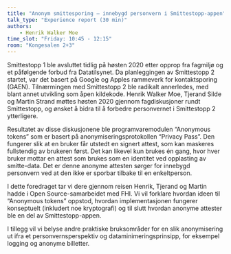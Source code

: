 ```yaml
---
title: "Anonym smittesporing – innebygd personvern i Smittestopp-appen"
talk_type: "Experience report (30 min)"
authors:
    - Henrik Walker Moe
time_slot: "Friday: 10:45 - 12:15"
room: "Kongesalen 2+3"
---
```

Smittestopp 1 ble avsluttet tidlig på høsten 2020 etter opprop fra fagmiljø og et påfølgende forbud fra Datatilsynet. Da planleggingen av Smittestopp 2 startet, var det basert på Google og Apples rammeverk for kontaktsporing (GAEN). Tilnærmingen med Smittestopp 2 ble radikalt annerledes, med blant annet utvikling som åpen kildekode. Henrik Walker Moe, Tjerand Silde og Martin Strand møttes høsten 2020 gjennom fagdiskusjoner rundt Smittestopp, og ønsket å bidra til å forbedre personvernet i Smittestopp 2 ytterligere.

Resultatet av disse diskusjonene ble programvaremodulen “Anonymous tokens” som er basert på anonymiseringsprotokollen “Privacy Pass”. Den fungerer slik at en bruker får utstedt en signert attest, som kan maskeres fullstendig av brukeren først. Det kan likevel kun brukes én gang, hvor hver bruker mottar en attest som brukes som en identitet ved opplasting av smitte-data. Det er denne anonyme attesten sørger for innebygd personvern ved at den ikke er sporbar tilbake til en enkeltperson.

I dette foredraget tar vi dere gjennom reisen Henrik, Tjerand og Martin hadde i Open Source-samarbeidet med FHI. Vi vil forklare hvordan ideen til “Anonymous tokens” oppstod, hvordan implementasjonen fungerer konseptuelt (inkludert noe kryptografi) og til slutt hvordan anonyme attester ble en del av Smittestopp-appen.

I tillegg vil vi belyse andre praktiske bruksområder for en slik anonymisering ut ifra et personvernsperspektiv og dataminimeringsprinsipp, for eksempel logging og anonyme billetter.
